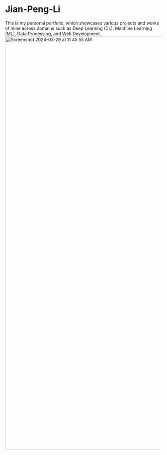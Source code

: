 # Jian-Peng-Li

This is my personal portfolio, which showcases various projects and works of mine across domains such as Deep Learning (DL), Machine Learning (ML), Data Processing, and Web Development. <img width="1325" alt="Screenshot 2024-03-29 at 11 45 55 AM" src="https://github.com/JPL1205/Personal_Portfolio/assets/116853859/ec3f691a-a7e2-4e14-9160-215a42315008">
